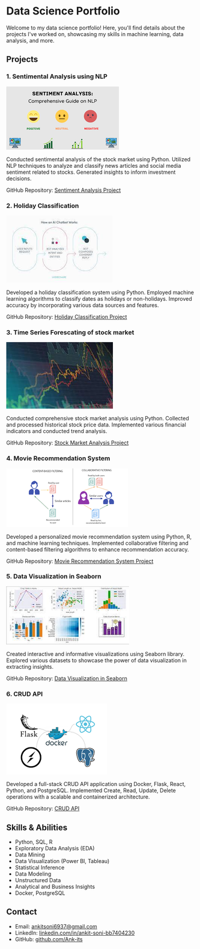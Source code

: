 # Data Science Portfolio

Welcome to my data science portfolio! Here, you'll find details about the projects I've worked on, showcasing my skills in machine learning, data analysis, and more.

## Projects

### 1. Sentimental Analysis using NLP
![Sentiment Analysis Project](images/SaNLP.png)

Conducted sentimental analysis of the stock market using Python. Utilized NLP techniques to analyze and classify news articles and social media sentiment related to stocks. Generated insights to inform investment decisions.

GitHub Repository: [Sentiment Analysis Project](https://github.com/Ank-its/Sentimental-analysis-of-stock-market)

### 2. Holiday Classification
![Holiday Classification Project](images/Hc.jpg)

Developed a holiday classification system using Python. Employed machine learning algorithms to classify dates as holidays or non-holidays. Improved accuracy by incorporating various data sources and features.

GitHub Repository: [Holiday Classification Project](https://github.com/Ank-its/Holiday-Classification-)

### 3. Time Series Forescating of stock market
![Stock Market Analysis Project](images/Tsf.jpg)

Conducted comprehensive stock market analysis using Python. Collected and processed historical stock price data. Implemented various financial indicators and conducted trend analysis.

GitHub Repository: [Stock Market Analysis Project](https://github.com/Ank-its/Stock-Market-Analysis-using-Python)

### 4. Movie Recommendation System
![Movie Recommendation System Project](images/Mrs.png)

Developed a personalized movie recommendation system using Python, R, and machine learning techniques. Implemented collaborative filtering and content-based filtering algorithms to enhance recommendation accuracy.

GitHub Repository: [Movie Recommendation System Project](https://github.com/Ank-its/Movie-Recommendation-System)

### 5. Data Visualization in Seaborn
![Data Visualization project](images/Dv.jpg)

Created interactive and informative visualizations using Seaborn library. Explored various datasets to showcase the power of data visualization in extracting insights.

GitHub Repository: [Data Visualization in Seaborn](https://github.com/Ank-its/Data-Visualization-in-Seaborn)

### 6. CRUD API
![CRUD API Project](images/Crud.png)

Developed a full-stack CRUD API application using Docker, Flask, React, Python, and PostgreSQL. Implemented Create, Read, Update, Delete operations with a scalable and containerized architecture.

GitHub Repository: [CRUD API](https://github.com/Ank-its/Crud_API)

## Skills & Abilities

- Python, SQL, R
- Exploratory Data Analysis (EDA)
- Data Mining
- Data Visualization (Power BI, Tableau)
- Statistical Inference
- Data Modeling
- Unstructured Data
- Analytical and Business Insights
- Docker, PostgreSQL

## Contact

- Email: ankitsoni6937@gmail.com
- LinkedIn: [linkedin.com/in/ankit-soni-bb7404230](https://www.linkedin.com/in/ankit-soni-bb7404230)
- GitHub: [github.com/Ank-its](https://github.com/Ank-its)
